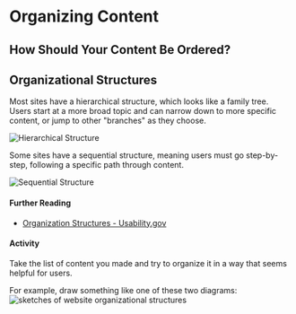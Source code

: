 # Organizing Content
## How Should Your Content Be Ordered?

## Organizational Structures
Most sites have a hierarchical structure, which looks like a family tree. Users start at a more broad topic and can narrow down to more specific content, or jump to other "branches" as they choose.

![Hierarchical Structure]({{site.baseurl}}/img/Hierarchical%20Structure.png)

Some sites have a sequential structure, meaning users must go step-by-step, following a specific path through content.

![Sequential Structure]({{site.baseurl}}/img/Sequential%20Structure.png)

#### Further Reading
- <i class="fab fa-readme"></i> [Organization Structures - Usability.gov](https://www.usability.gov/how-to-and-tools/methods/organization-structures.html)

#### Activity
Take the list of content you made and try to organize it in a way that seems helpful for users.

For example, draw something like one of these two diagrams:
![sketches of website organizational structures]({{site.baseurl}}/img/website-organization-sketch.jpg)
